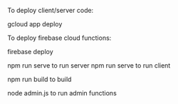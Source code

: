
To deploy client/server code:

gcloud app deploy

To deploy firebase cloud functions:

firebase deploy


npm run serve to run server
npm run serve to run client

npm run build to build

node admin.js to run admin functions

